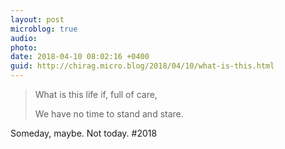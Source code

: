 ```yaml
---
layout: post
microblog: true
audio: 
photo: 
date: 2018-04-10 08:02:16 +0400
guid: http://chirag.micro.blog/2018/04/10/what-is-this.html
---
```

> What is this life if, full of care,
>
> We have no time to stand and stare.

Someday, maybe. Not today. 
#2018
